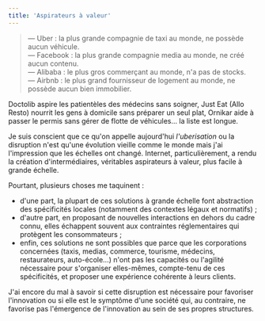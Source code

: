 ```yaml
---
title: 'Aspirateurs à valeur'
---
```


> — Uber : la plus grande compagnie de taxi au monde, ne possède aucun
> véhicule.  
> — Facebook : la plus grande compagnie media au monde, ne créé aucun contenu.  
> — Alibaba : le plus gros commerçant au monde, n'a pas de stocks.  
> — Airbnb : le plus grand fournisseur de logement au monde, ne possède aucun
> bien immobilier.

Doctolib aspire les patientèles des médecins sans soigner, Just Eat (Allo Resto)
nourrit les gens à domicile sans préparer un seul plat, Ornikar aide à passer le
permis sans gérer de flotte de véhicules… la liste est longue.

Je suis conscient que ce qu'on appelle aujourd'hui _l'uberisation_ ou la
disruption n'est qu'une évolution vieille comme le monde mais j'ai l'impression
que les échelles ont changé. Internet, particulièrement, a rendu la création
d'intermédiaires, véritables aspirateurs à valeur, plus facile à grande échelle.

Pourtant, plusieurs choses me taquinent :

-   d'une part, la plupart de ces solutions à grande échelle font abstraction
    des spécificités locales (notamment des contextes légaux et normatifs) ;
-   d'autre part, en proposant de nouvelles interactions en dehors du cadre
    connu, elles échappent souvent aux contraintes réglementaires qui protègent
    les consommateurs ;
-   enfin, ces solutions ne sont possibles que parce que les corporations
    concernées (taxis, medias, commerce, tourisme, médecins, restaurateurs,
    auto-école…) n'ont pas les capacités ou l'agilité nécessaire pour
    s'organiser elles-mêmes, compte-tenu de ces spécificités, et proposer une
    expérience cohérente à leurs clients.

J'ai encore du mal à savoir si cette disruption est nécessaire pour favoriser
l'innovation ou si elle est le symptôme d'une société qui, au contraire, ne
favorise pas l'émergence de l'innovation au sein de ses propres structures.
